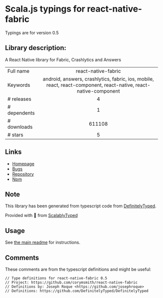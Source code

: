 
# Scala.js typings for react-native-fabric

Typings are for version 0.5

## Library description:
A React Native library for Fabric, Crashlytics and Answers

|                    |                 |
| ------------------ | :-------------: |
| Full name          | react-native-fabric |
| Keywords           | android, answers, crashlytics, fabric, ios, mobile, react, react-component, react-native, react-native-component |
| # releases         | 4 |
| # dependents       | 1 |
| # downloads        | 611108 |
| # stars            | 5 |

## Links
- [Homepage](https://github.com/corymsmith/react-native-fabric)
- [Bugs](https://github.com/corymsmith/react-native-fabric/issues)
- [Repository](https://github.com/corymsmith/react-native-fabric)
- [Npm](https://www.npmjs.com/package/react-native-fabric)
    


## Note
This library has been generated from typescript code from [DefinitelyTyped](https://definitelytyped.org).

Provided with :purple_heart: from [ScalablyTyped](https://github.com/oyvindberg/ScalablyTyped)

## Usage
See [the main readme](../../readme.md) for instructions.

## Comments

These comments are from the typescript definitions and might be useful:
```
// Type definitions for react-native-fabric 0.5
// Project: https://github.com/corymsmith/react-native-fabric
// Definitions by: Joseph Roque <https://github.com/josephroque>
// Definitions: https://github.com/DefinitelyTyped/DefinitelyTyped

```

